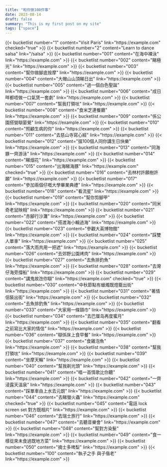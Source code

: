 ```yaml
---
title: "和你做100件事"
date: 2023-08-14
draft: false
summary: "This is my first post on my site"
tags: ["space"]
---
```


<!-- Begin Bucket List Container using Tailwind CSS -->
<div class="bucket-list-container mx-auto my-4 flex flex-col items-start">
    {{< bucketlist number="1" content="Visit Paris" link="https://example.com" checked="true" >}}
    {{< bucketlist number="2" content="Learn to dance salsa" link="/salsa" >}}
{{< bucketlist number="001" content="在海中裸泳" link="https://example.com" >}}
{{< bucketlist number="002" content="睇極光" link="https://example.com" >}}
{{< bucketlist number="003" content="幫你做腳底按摩" link="https://example.com" >}}
{{< bucketlist number="004" content="大帽山山頂睇日出" link="https://example.com" >}}
{{< bucketlist number="005" content="過一個白色聖誕" link="https://example.com" >}}
{{< bucketlist number="006" content="成日咩都唔做一口氣煲一套劇" link="https://example.com" >}}
{{< bucketlist number="007" content="幫我打領呔" link="https://example.com" >}}
{{< bucketlist number="008" content="食米芝連餐廳" link="https://example.com" >}}
{{< bucketlist number="009" content="係公園搭營瞓晏覺" link="https://example.com" >}}
{{< bucketlist number="010" content="照顧生病的你" link="https://example.com" >}}
{{< bucketlist number="011" content="去慈山寺寫心經" link="https://example.com" >}}
{{< bucketlist number="012" content="搵100個人同你講生日快樂" link="https://example.com" >}}
{{< bucketlist number="013" content="同海豚一齊游泳" link="https://example.com" >}}
{{< bucketlist number="014" content="睇烟花" link="https://example.com" >}}
{{< bucketlist number="015" content="出海睇海豚" link="https://example.com" checked="true" >}}
{{< bucketlist number="016" content="去林村許願樹許願" link="https://example.com" >}}
{{< bucketlist number="017" content="參加兩個仔嘅大學畢業典禮" link="https://example.com" >}}
{{< bucketlist number="018" content="看流星" link="https://example.com" >}}
{{< bucketlist number="019" content="幫你剪腳甲" link="https://example.com" >}}
{{< bucketlist number="020" content="同米奇老鼠映相" link="https://example.com" >}}
{{< bucketlist number="021" content="赤腳行沙灘" link="https://example.com" >}}
{{< bucketlist number="022" content="搭渡海小輪過海" link="https://example.com" >}}
{{< bucketlist number="023" content="參觀大英博物館" link="https://example.com" >}}
{{< bucketlist number="024" content="踩雙人單車" link="https://example.com" >}}
{{< bucketlist number="025" content="落大雨共用一把遮" link="https://example.com" >}}
{{< bucketlist number="026" content="去郊野公園烤肉" link="https://example.com" >}}
{{< bucketlist number="027" content="去魚排釣魚" link="https://example.com" >}}
{{< bucketlist number="028" content="去灣仔海旁撐船" link="https://example.com" >}}
{{< bucketlist number="029" content="講鬼故氹你瞓" link="https://example.com" checked="true" >}}
{{< bucketlist number="030" content="中秋節點有蠟燭既燈籠出街" link="https://example.com" >}}
{{< bucketlist number="031" content="著情侶裝出街" link="https://example.com" >}}
{{< bucketlist number="032" content="去魚排釣魚" link="https://example.com" >}}
{{< bucketlist number="033" content="大家用一條頸巾" link="https://example.com" >}}
{{< bucketlist number="034" content="去巴厘岛再度蜜月" link="https://example.com" >}}
{{< bucketlist number="035" content="翻看之前寫比大家的情信" link="https://example.com" >}}
{{< bucketlist number="036" content="瞓係床上食早餐" link="https://example.com" >}}
{{< bucketlist number="037" content="食雞泡魚" link="https://example.com" >}}
{{< bucketlist number="038" content="幫我打領呔" link="https://example.com" >}}
{{< bucketlist number="039" content="坐摩天輪" link="https://example.com" >}}
{{< bucketlist number="040" content="幫我剃光頭" link="https://example.com" >}}
{{< bucketlist number="041" content="唱一首情歌比你聽" link="https://example.com" >}}
{{< bucketlist number="042" content="一齊浸露天溫泉" link="https://example.com" >}}
{{< bucketlist number="043" content="踩單車由上水去元朗" link="https://example.com" >}}
{{< bucketlist number="044" content="去睇螢火蟲" link="https://example.com" checked="true" >}}
{{< bucketlist number="045" content="電話 lock screen set 對方既相片" link="https://example.com" >}}
{{< bucketlist number="046" content="去瑞士旅行" link="https://example.com" >}}
{{< bucketlist number="047" content="去聽音樂會" link="https://example.com" >}}
{{< bucketlist number="048" content="幫對方染髮" link="https://example.com" >}}
{{< bucketlist number="049" content="食一樣從來未食過既地方菜" link="https://example.com" >}}
{{< bucketlist number="050" content="摘士多啤梨" link="https://example.com" >}}
{{< bucketlist number="100" content="執子之手 與子偕老" link="https://example.com" >}}
</div>
<!-- End Bucket List Container -->
